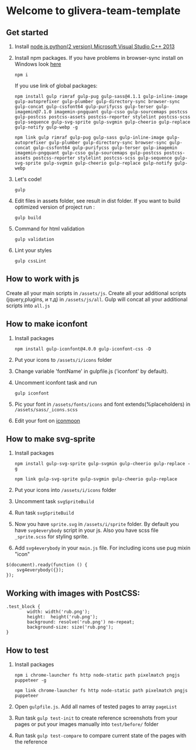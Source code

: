 # Welcome to glivera-team-template

## Get started

1.  Install [node.js](https://nodejs.org/),[python(2 version)](https://www.python.org/downloads/release/python-2710/),[Microsoft Visual Studio C++ 2013](https://support.microsoft.com/ru-ru/help/3179560/update-for-visual-c-2013-and-visual-c-redistributable-package)

2.  Install npm packages. If you have problems in browser-sync install on Windows look [here](http://www.browsersync.io/docs/#windows-users)

        npm i

    If you use link of global packages:

        npm install gulp rimraf gulp-pug gulp-sass@4.1.1 gulp-inline-image gulp-autoprefixer gulp-plumber gulp-directory-sync browser-sync gulp-concat gulp-cssfont64 gulp-purifycss gulp-terser gulp-imagemin@7.1.0 imagemin-pngquant gulp-csso gulp-sourcemaps postcss gulp-postcss postcss-assets postcss-reporter stylelint postcss-scss gulp-sequence gulp-svg-sprite gulp-svgmin gulp-cheerio gulp-replace gulp-notify gulp-webp -g

        npm link gulp rimraf gulp-pug gulp-sass gulp-inline-image gulp-autoprefixer gulp-plumber gulp-directory-sync browser-sync gulp-concat gulp-cssfont64 gulp-purifycss gulp-terser gulp-imagemin imagemin-pngquant gulp-csso gulp-sourcemaps gulp-postcss postcss-assets postcss-reporter stylelint postcss-scss gulp-sequence gulp-svg-sprite gulp-svgmin gulp-cheerio gulp-replace gulp-notify gulp-webp

3.  Let's code!

        gulp

4.  Edit files in assets folder, see result in dist folder. If you want to build optimized version of project run :

        gulp build

5.  Command for html validation

        gulp validation

6.  Lint your styles

        gulp cssLint

## How to work with js

Create all your main scripts in `/assets/js`. Create all your additional scripts (jquery,plugins, и т.д) in `/assets/js/all`. Gulp will concat all your additional scripts into `all.js`

## How to make iconfont

1.  Install packages

        npm install gulp-iconfont@4.0.0 gulp-iconfont-css -D

2.  Put your icons to `/assets/i/icons` folder
3.  Change variable 'fontName' in gulpfile.js ('iconfont' by default).
4.  Uncomment iconfont task and run

        gulp iconfont

5.  Pic your font in `/assets/fonts/icons` and font extends(%placeholders) in `/assets/sass/_icons.scss`
6.  Edit your font on [iconmoon](https://icomoon.io)

## How to make svg-sprite

1.  Install packages

        npm install gulp-svg-sprite gulp-svgmin gulp-cheerio gulp-replace -g

        npm link gulp-svg-sprite gulp-svgmin gulp-cheerio gulp-replace

2.  Put your icons into `/assets/i/icons` folder
3.  Uncomment task `svgSpriteBuild`
4.  Run task `svgSpriteBuild`
5.  Now you have `sprite.svg` in `/assets/i/sprite` folder. By default you have `svg4everybody` script in your js. Also you have scss file `_sprite.scss` for styling sprite.
6.  Add `svg4everybody` in your `main.js` file. For including icons use pug mixin "icon"

```
$(document).ready(function () {
	svg4everybody({});
});
```

## Working with images with PostCSS:

```
.test_block {
        width: width('rub.png');
        height:  height('rub.png');
        background: resolve('rub.png') no-repeat;
        background-size: size('rub.png');
}
```

## How to test

1.  Install packages

        npm i chrome-launcher fs http node-static path pixelmatch pngjs puppeteer -g

        npm link chrome-launcher fs http node-static path pixelmatch pngjs puppeteer

2.  Open `gulpfile.js`. Add all names of tested pages to array `pageList`

3.  Run task `gulp test-init` to create reference screenshots from your pages or put your images manually into `test/before/` folder

4.  Run task `gulp test-compare` to compare current state of the pages with the reference
